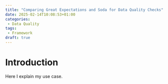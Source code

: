 ```yaml
---
title: "Comparing Great Expectations and Soda for Data Quality Checks"
date: 2025-02-14T10:08:53+01:00
categories: 
 - Data Quality
tags: 
 - Framework
draft: true
---
```


# Introduction

Here I explain my use case.
